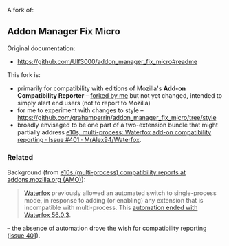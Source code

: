 A fork of: 

## Addon Manager Fix Micro

Original documentation: 

- https://github.com/Ulf3000/addon_manager_fix_micro#readme

This fork is: 

- primarily for compatibility with editions of Mozilla's **Add-on Compatibility Reporter** – [forked by me](https://github.com/grahamperrin/e10s-compatibility-alerts) but not yet changed, intended to simply alert end users (not to report to Mozilla)
- for me to experiment with changes to style – https://github.com/grahamperrin/addon_manager_fix_micro/tree/style
- broadly envisaged to be one part of a two-extension bundle that might partially address [e10s, multi-process: Waterfox add-on compatibility reporting · Issue #401 · MrAlex94/Waterfox](https://github.com/MrAlex94/Waterfox/issues/401).

### Related

Background (from [e10s (multi-process) compatibility reports at addons.mozilla.org (AMO)](https://gist.github.com/grahamperrin/12e03fe3d305901c093cb68bce43fe92)):

> [Waterfox](https://www.waterfoxproject.org/) previously allowed an automated switch to single-process mode, in response to adding (or enabling) any extension that is incompatible with multi-process. This [automation ended with Waterfox 56.0.3](https://github.com/MrAlex94/Waterfox/commit/6e345976571abe1b99cddc2b718de1f50af5c4cb).

– the absence of automation drove the wish for compatibility reporting ([issue 401](https://github.com/MrAlex94/Waterfox/issues/401)). 
